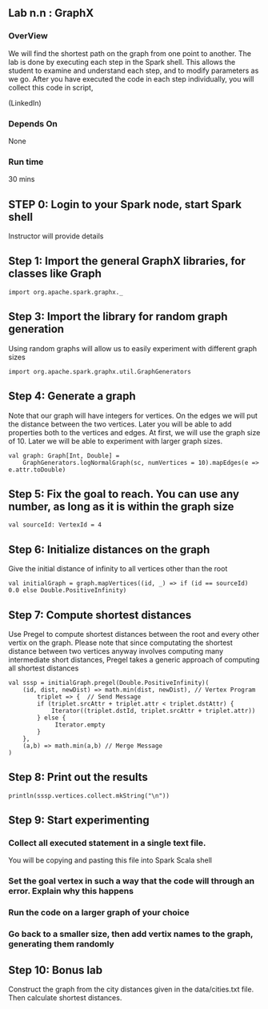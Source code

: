 ## Lab n.n : GraphX

### OverView
We will find the shortest path on the graph from one point to another. The lab is done by executing each step
in the Spark shell. This allows the student to examine and understand each step, and to modify parameters as we go.
After you have executed the code in each step individually, you will collect this code in script, 

(LinkedIn)

### Depends On 
None

### Run time
30 mins


## STEP 0: Login to your Spark node, start Spark shell
Instructor will provide details

## Step 1: Import the general GraphX libraries, for classes like Graph
 
    import org.apache.spark.graphx._
    
## Step 3: Import the library for random graph generation

Using random graphs will allow us to easily experiment with different graph sizes
    
    import org.apache.spark.graphx.util.GraphGenerators
    
## Step 4: Generate a graph

Note that our graph will have integers for vertices. On the edges we will put the distance between the two vertices. 
Later you will be able to add properties both to the vertices and edges. At first, we will use the graph size of 10. 
Later we will be able to experiment with larger graph sizes.

    val graph: Graph[Int, Double] =
        GraphGenerators.logNormalGraph(sc, numVertices = 10).mapEdges(e => e.attr.toDouble)
        
## Step 5: Fix the goal to reach. You can use any number, as long as it is within the graph size

    val sourceId: VertexId = 4
    
## Step 6: Initialize distances on the graph

Give the initial distance of infinity to all vertices other than the root

    val initialGraph = graph.mapVertices((id, _) => if (id == sourceId) 0.0 else Double.PositiveInfinity)

## Step 7: Compute shortest distances

Use Pregel to compute shortest distances between the root and every other vertix on the graph. 
Please note that since computating the shortest distance between two vertices anyway involves computing many intermediate short distances,
Pregel takes a generic approach of computing all shortest distances

    val sssp = initialGraph.pregel(Double.PositiveInfinity)(
        (id, dist, newDist) => math.min(dist, newDist), // Vertex Program
            triplet => {  // Send Message
            if (triplet.srcAttr + triplet.attr < triplet.dstAttr) {
                Iterator((triplet.dstId, triplet.srcAttr + triplet.attr))
            } else {
                 Iterator.empty
            }
        },
        (a,b) => math.min(a,b) // Merge Message
    )
    
## Step 8: Print out the results
 
    println(sssp.vertices.collect.mkString("\n"))
    
## Step 9: Start experimenting
 
### Collect all executed statement in a single text file.

You will be copying and pasting this file into Spark Scala shell

### Set the goal vertex in such a way that the code will through  an error. Explain why this happens

### Run the code on a larger graph of your choice

### Go back to a smaller size, then add vertix names to the graph, generating them randomly

## Step 10: Bonus lab
 
Construct the graph from the city distances given in the data/cities.txt file. Then calculate shortest distances.
    